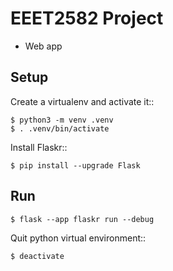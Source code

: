 # EEET2582 Project
- Web app

## Setup
Create a virtualenv and activate it::

    $ python3 -m venv .venv
    $ . .venv/bin/activate

Install Flaskr::

    $ pip install --upgrade Flask

## Run

    $ flask --app flaskr run --debug

Quit python virtual environment::

    $ deactivate